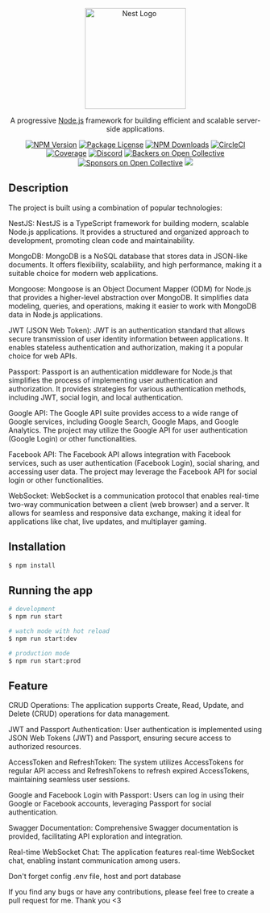 <p align="center">
  <a href="http://nestjs.com/" target="blank"><img src="https://nestjs.com/img/logo-small.svg" width="200" alt="Nest Logo" /></a>
</p>

[circleci-image]: https://img.shields.io/circleci/build/github/nestjs/nest/master?token=abc123def456
[circleci-url]: https://circleci.com/gh/nestjs/nest

  <p align="center">A progressive <a href="http://nodejs.org" target="_blank">Node.js</a> framework for building efficient and scalable server-side applications.</p>
    <p align="center">
<a href="https://www.npmjs.com/~nestjscore" target="_blank"><img src="https://img.shields.io/npm/v/@nestjs/core.svg" alt="NPM Version" /></a>
<a href="https://www.npmjs.com/~nestjscore" target="_blank"><img src="https://img.shields.io/npm/l/@nestjs/core.svg" alt="Package License" /></a>
<a href="https://www.npmjs.com/~nestjscore" target="_blank"><img src="https://img.shields.io/npm/dm/@nestjs/common.svg" alt="NPM Downloads" /></a>
<a href="https://circleci.com/gh/nestjs/nest" target="_blank"><img src="https://img.shields.io/circleci/build/github/nestjs/nest/master" alt="CircleCI" /></a>
<a href="https://coveralls.io/github/nestjs/nest?branch=master" target="_blank"><img src="https://coveralls.io/repos/github/nestjs/nest/badge.svg?branch=master#9" alt="Coverage" /></a>
<a href="https://discord.gg/G7Qnnhy" target="_blank"><img src="https://img.shields.io/badge/discord-online-brightgreen.svg" alt="Discord"/></a>
<a href="https://opencollective.com/nest#backer" target="_blank"><img src="https://opencollective.com/nest/backers/badge.svg" alt="Backers on Open Collective" /></a>
<a href="https://opencollective.com/nest#sponsor" target="_blank"><img src="https://opencollective.com/nest/sponsors/badge.svg" alt="Sponsors on Open Collective" /></a>
  <a href="https://twitter.com/nestframework" target="_blank"><img src="https://img.shields.io/twitter/follow/nestframework.svg?style=social&label=Follow"></a>
</p>


## Description
The project is built using a combination of popular technologies:

NestJS: NestJS is a TypeScript framework for building modern, scalable Node.js applications. It provides a structured and organized approach to development, promoting clean code and maintainability.

MongoDB: MongoDB is a NoSQL database that stores data in JSON-like documents. It offers flexibility, scalability, and high performance, making it a suitable choice for modern web applications.

Mongoose: Mongoose is an Object Document Mapper (ODM) for Node.js that provides a higher-level abstraction over MongoDB. It simplifies data modeling, queries, and operations, making it easier to work with MongoDB data in Node.js applications.

JWT (JSON Web Token): JWT is an authentication standard that allows secure transmission of user identity information between applications. It enables stateless authentication and authorization, making it a popular choice for web APIs.

Passport: Passport is an authentication middleware for Node.js that simplifies the process of implementing user authentication and authorization. It provides strategies for various authentication methods, including JWT, social login, and local authentication.

Google API: The Google API suite provides access to a wide range of Google services, including Google Search, Google Maps, and Google Analytics. The project may utilize the Google API for user authentication (Google Login) or other functionalities.

Facebook API: The Facebook API allows integration with Facebook services, such as user authentication (Facebook Login), social sharing, and accessing user data. The project may leverage the Facebook API for social login or other functionalities.

WebSocket: WebSocket is a communication protocol that enables real-time two-way communication between a client (web browser) and a server. It allows for seamless and responsive data exchange, making it ideal for applications like chat, live updates, and multiplayer gaming.

## Installation

```bash
$ npm install
```

## Running the app

```bash
# development
$ npm run start

# watch mode with hot reload
$ npm run start:dev

# production mode
$ npm run start:prod
```

## Feature

CRUD Operations: The application supports Create, Read, Update, and Delete (CRUD) operations for data management.

JWT and Passport Authentication: User authentication is implemented using JSON Web Tokens (JWT) and Passport, ensuring secure access to authorized resources.

AccessToken and RefreshToken: The system utilizes AccessTokens for regular API access and RefreshTokens to refresh expired AccessTokens, maintaining seamless user sessions.

Google and Facebook Login with Passport: Users can log in using their Google or Facebook accounts, leveraging Passport for social authentication.

Swagger Documentation: Comprehensive Swagger documentation is provided, facilitating API exploration and integration.

Real-time WebSocket Chat: The application features real-time WebSocket chat, enabling instant communication among users.

Don't forget config .env file, host and port database

If you find any bugs or have any contributions, please feel free to create a pull request for me. Thank you <3